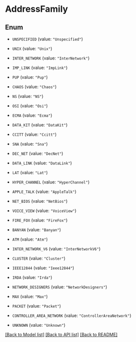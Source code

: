 # AddressFamily

## Enum


* `UNSPECIFIED` (value: `"Unspecified"`)

* `UNIX` (value: `"Unix"`)

* `INTER_NETWORK` (value: `"InterNetwork"`)

* `IMP_LINK` (value: `"ImpLink"`)

* `PUP` (value: `"Pup"`)

* `CHAOS` (value: `"Chaos"`)

* `NS` (value: `"NS"`)

* `OSI` (value: `"Osi"`)

* `ECMA` (value: `"Ecma"`)

* `DATA_KIT` (value: `"DataKit"`)

* `CCITT` (value: `"Ccitt"`)

* `SNA` (value: `"Sna"`)

* `DEC_NET` (value: `"DecNet"`)

* `DATA_LINK` (value: `"DataLink"`)

* `LAT` (value: `"Lat"`)

* `HYPER_CHANNEL` (value: `"HyperChannel"`)

* `APPLE_TALK` (value: `"AppleTalk"`)

* `NET_BIOS` (value: `"NetBios"`)

* `VOICE_VIEW` (value: `"VoiceView"`)

* `FIRE_FOX` (value: `"FireFox"`)

* `BANYAN` (value: `"Banyan"`)

* `ATM` (value: `"Atm"`)

* `INTER_NETWORK_V6` (value: `"InterNetworkV6"`)

* `CLUSTER` (value: `"Cluster"`)

* `IEEE12844` (value: `"Ieee12844"`)

* `IRDA` (value: `"Irda"`)

* `NETWORK_DESIGNERS` (value: `"NetworkDesigners"`)

* `MAX` (value: `"Max"`)

* `PACKET` (value: `"Packet"`)

* `CONTROLLER_AREA_NETWORK` (value: `"ControllerAreaNetwork"`)

* `UNKNOWN` (value: `"Unknown"`)


[[Back to Model list]](../README.md#documentation-for-models) [[Back to API list]](../README.md#documentation-for-api-endpoints) [[Back to README]](../README.md)


